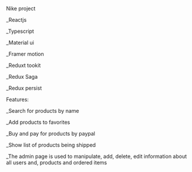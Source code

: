 Nike project

_Reactjs

_Typescript

_Material ui

_Framer motion

_Reduxt tookit

_Redux Saga

_Redux persist



Features:

_Search for products by name

_Add products to favorites

_Buy and pay for products by paypal

_Show list of products being shipped

_The admin page is used to manipulate, add, delete, edit information about all users and, products and ordered items
